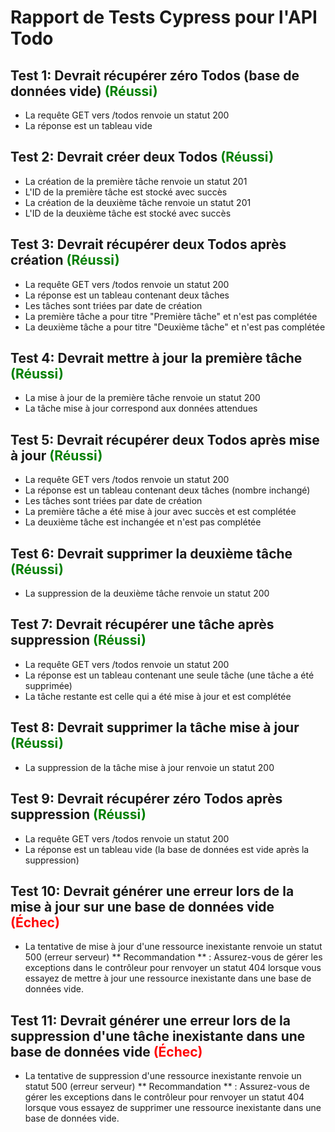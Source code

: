 # Rapport de Tests Cypress pour l'API Todo

## Test 1: Devrait récupérer zéro Todos (base de données vide) <span style="color:green">(Réussi)</span>
- La requête GET vers /todos renvoie un statut 200
- La réponse est un tableau vide

## Test 2: Devrait créer deux Todos <span style="color:green">(Réussi)</span>
- La création de la première tâche renvoie un statut 201
- L'ID de la première tâche est stocké avec succès
- La création de la deuxième tâche renvoie un statut 201
- L'ID de la deuxième tâche est stocké avec succès

## Test 3: Devrait récupérer deux Todos après création <span style="color:green">(Réussi)</span>
- La requête GET vers /todos renvoie un statut 200
- La réponse est un tableau contenant deux tâches
- Les tâches sont triées par date de création
- La première tâche a pour titre "Première tâche" et n'est pas complétée
- La deuxième tâche a pour titre "Deuxième tâche" et n'est pas complétée

## Test 4: Devrait mettre à jour la première tâche <span style="color:green">(Réussi)</span>
- La mise à jour de la première tâche renvoie un statut 200
- La tâche mise à jour correspond aux données attendues

## Test 5: Devrait récupérer deux Todos après mise à jour <span style="color:green">(Réussi)</span>
- La requête GET vers /todos renvoie un statut 200
- La réponse est un tableau contenant deux tâches (nombre inchangé)
- Les tâches sont triées par date de création
- La première tâche a été mise à jour avec succès et est complétée
- La deuxième tâche est inchangée et n'est pas complétée

## Test 6: Devrait supprimer la deuxième tâche <span style="color:green">(Réussi)</span>
- La suppression de la deuxième tâche renvoie un statut 200

## Test 7: Devrait récupérer une tâche après suppression <span style="color:green">(Réussi)</span>
- La requête GET vers /todos renvoie un statut 200
- La réponse est un tableau contenant une seule tâche (une tâche a été supprimée)
- La tâche restante est celle qui a été mise à jour et est complétée

## Test 8: Devrait supprimer la tâche mise à jour <span style="color:green">(Réussi)</span>
- La suppression de la tâche mise à jour renvoie un statut 200

## Test 9: Devrait récupérer zéro Todos après suppression <span style="color:green">(Réussi)</span>
- La requête GET vers /todos renvoie un statut 200
- La réponse est un tableau vide (la base de données est vide après la suppression)

## Test 10: Devrait générer une erreur lors de la mise à jour sur une base de données vide <span style="color:red">(Échec)</span>
- La tentative de mise à jour d'une ressource inexistante renvoie un statut 500 (erreur serveur)
 ** Recommandation ** : Assurez-vous de gérer les exceptions dans le contrôleur pour renvoyer un statut 404 lorsque vous essayez de mettre à jour une ressource inexistante dans une base de données vide.

## Test 11: Devrait générer une erreur lors de la suppression d'une tâche inexistante dans une base de données vide <span style="color:red">(Échec)</span>
- La tentative de suppression d'une ressource inexistante renvoie un statut 500 (erreur serveur)
 ** Recommandation ** : Assurez-vous de gérer les exceptions dans le contrôleur pour renvoyer un statut 404 lorsque vous essayez de supprimer une ressource inexistante dans une base de données vide.
